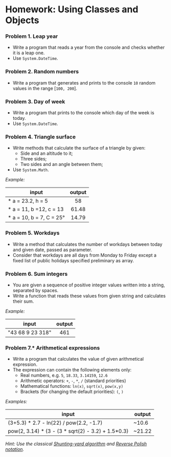 Homework: Using Classes and Objects
===================================

### Problem 1. Leap year
*	Write a program that reads a year from the console and checks whether it is a leap one.
*	Use `System.DateTime`.

### Problem 2. Random numbers
*	Write a program that generates and prints to the console `10` random values in the range [`100, 200`].

### Problem 3. Day of week
*	Write a program that prints to the console which day of the week is today.
*	Use `System.DateTime`.

### Problem 4. Triangle surface
*	Write methods that calculate the surface of a triangle by given:
	*	Side and an altitude to it;
	*	Three sides;
	*	Two sides and an angle between them;
*	Use `System.Math`.
	
_Example:_

|      input               | output  |
|--------------------------|:-------:|
| * a = 23.2, h = 5        |  58     |
| * a = 11, b =12, c = 13  |  61.48  |
| * a = 10, b = 7, C = 25° |  14.79  |

### Problem 5. Workdays
*	Write a method that calculates the number of workdays between today and given date, passed as parameter.
*	Consider that workdays are all days from Monday to Friday except a fixed list of public holidays specified preliminary as array.

### Problem 6. Sum integers
*	You are given a sequence of positive integer values written into a string, separated by spaces.
*	Write a function that reads these values from given string and calculates their sum.

_Example:_

|      input       | output |
|------------------|:------:|
| "43 68 9 23 318" | 461    |

### Problem 7.* Arithmetical expressions
*	Write a program that calculates the value of given arithmetical expression.
*	The expression can contain the following elements only:
	*	Real numbers, e.g. `5`, `18.33`, `3.14159`, `12.6`
	*	Arithmetic operators: `+`, `-`, `*`, `/` (standard priorities)
	*	Mathematical functions: `ln(x)`, `sqrt(x)`, `pow(x,y)`
	*	Brackets (for changing the default priorities): `(`, `)`

_Examples:_

|                        input                       | output |
|----------------------------------------------------|--------|
| (3+5.3) * 2.7 - ln(22) / pow(2.2, -1.7)            | ~10.6  |
| pow(2, 3.14) * (3 - (3 * sqrt(2) - 3.2) + 1.5*0.3) | ~21.22 |

_Hint: Use the classical [Shunting-yard algorithm](http://en.wikipedia.org/wiki/Shunting-yard_algorithm) and [Reverse Polish notation](http://en.wikipedia.org/wiki/Reverse_Polish_notation)._